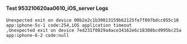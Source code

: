 #### Test 953210620aa0610_iOS_server Logs


```
Unexpected exit on device 00b2e2c1b30013159b62125fe7f097bdcc055c10 app:iphone-5s-1 code:254,iOS application timeout
,Unexpected exit on device 7ed231f0829a4ace34162e6c18308bcd995bc25a app:iphone-6-2 code:null
```
